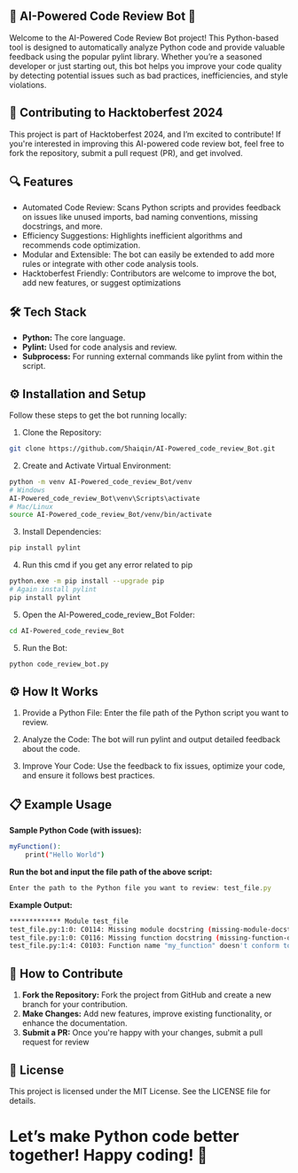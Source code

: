 
## 🧠 AI-Powered Code Review Bot 🤖

Welcome to the AI-Powered Code Review Bot project! This Python-based tool is designed to automatically analyze Python code and provide valuable feedback using the popular pylint library. Whether you’re a seasoned developer or just starting out, this bot helps you improve your code quality by detecting potential issues such as bad practices, inefficiencies, and style violations.

## 🚀 Contributing to Hacktoberfest 2024
This project is part of Hacktoberfest 2024, and I’m excited to contribute! If you're interested in improving this AI-powered code review bot, feel free to fork the repository, submit a pull request (PR), and get involved.
## 🔍 Features

- Automated Code Review: Scans Python scripts and provides feedback on issues like unused imports, bad naming conventions, missing docstrings, and more.
- Efficiency Suggestions: Highlights inefficient algorithms and recommends code optimization.
- Modular and Extensible: The bot can easily be extended to add more rules or integrate with other code analysis tools.
- Hacktoberfest Friendly: Contributors are welcome to improve the bot, add new features, or suggest optimizations


## 🛠️ Tech Stack

- **Python:** The core language.
- **Pylint:** Used for code analysis and review.
- **Subprocess:** For running external commands like pylint from within the script.


## ⚙️ Installation and Setup

Follow these steps to get the bot running locally:

1. Clone the Repository:
```bash
git clone https://github.com/5haiqin/AI-Powered_code_review_Bot.git

```

2. Create and Activate Virtual Environment:
```bash
python -m venv AI-Powered_code_review_Bot/venv
# Windows
AI-Powered_code_review_Bot\venv\Scripts\activate
# Mac/Linux
source AI-Powered_code_review_Bot/venv/bin/activate
```

3. Install Dependencies:
```bash
pip install pylint
```
4. Run this cmd if you get any error related to pip  
```bash
python.exe -m pip install --upgrade pip
# Again install pylint
pip install pylint
```

5. Open the AI-Powered_code_review_Bot Folder:
```bash
cd AI-Powered_code_review_Bot
```

5. Run the Bot:
```bash
python code_review_bot.py
```


## ⚙️ How It Works

1. Provide a Python File: Enter the file path of the Python script you want to review.

2. Analyze the Code: The bot will run pylint and output detailed feedback about the code.

3. Improve Your Code: Use the feedback to fix issues, optimize your code, and ensure it follows best practices.

## 📋 Example Usage


**Sample Python Code (with issues):**
```bash
myFunction():
    print("Hello World")

```
**Run the bot and input the file path of the above script:**
```javascript
Enter the path to the Python file you want to review: test_file.py
```
**Example Output:**
```bash
************* Module test_file
test_file.py:1:0: C0114: Missing module docstring (missing-module-docstring)
test_file.py:1:0: C0116: Missing function docstring (missing-function-docstring)
test_file.py:1:4: C0103: Function name "my_function" doesn't conform to snake_case naming style (invalid-name)

```

## 🤝 How to Contribute

1. **Fork the Repository:** Fork the project from GitHub and create a new branch for your contribution.
2. **Make Changes:** Add new features, improve existing functionality, or enhance the documentation.
3. **Submit a PR:** Once you're happy with your changes, submit a pull request for review

## 📜 License

This project is licensed under the MIT License. See the LICENSE file for details.

# **Let’s make Python code better together! Happy coding! 🎉** 